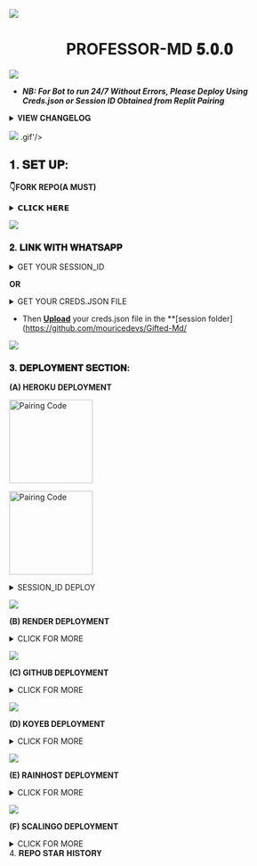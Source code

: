 <a><img src='https://i.imgur.com/LyHic3i.gif'/></a>
<h1 align="center"> PROFESSOR-MD 𝟓.𝟎.𝟎 </h1>
  <a><img src='https://i.imgur.com/LyHic3i.gif'/></a>
  
- ***NB: For Bot to run 24/7 Without Errors, Please Deploy Using Creds.json or Session ID Obtained from Replit Pairing***


<details>
<summary>𝐕𝐈𝐄𝐖 𝐂𝐇𝐀𝐍𝐆𝐄𝐋𝐎𝐆</summary>
  
</details>

<a><img src='https://i.imgur.com/LyHic3i.gif'/></a>
.gif'/></a>
  
## 𝟏. 𝐒𝐄𝐓 𝐔𝐏:

**👇FORK REPO(A MUST)**
<details>
<summary>𝗖𝗟𝗜𝗖𝗞 𝗛𝗘𝗥𝗘</summary>

<a href="https://github.com/PROFESSOR45-jpg/PROFESSOR-MD/fork"><img src="https://img.shields.io/badge/CLICK%20HERE-purple" alt="FORK GIFTED-MD" width="150"></a>
</details>

<a><img src='https://i.imgur.com/LyHic3i.gif'/></a>

### 𝟐. 𝐋𝐈𝐍𝐊 𝐖𝐈𝐓𝐇 𝐖𝐇𝐀𝐓𝐒𝐀𝐏𝐏

<details>
<summary>GET YOUR SESSION_ID</summary>
<a href="https://web.giftedtechnexus.co.ke/bots/giftedmd/sessions/"><img src="https://img.shields.io/badge/CLICK%20HERE-green" alt="Pairing Code" width="150"></a>

- Session ID must start with **Gifted~** and is 15 characters in length.
</details>

**OR**

<details>
<summary>GET YOUR CREDS.JSON FILE</summary>

<a href="https://web.giftedtechnexus.co.ke/bots/giftedmd/sessions/"><img src="https://img.shields.io/badge/CLICK%20HERE-blue" alt="Pairing Code" width="150"></a>

</details>

- Then **[Upload](https://github.com/mouricedevs/Gifted-Md/tree/main/session)** your creds.json file in the **[session folder](https://github.com/mouricedevs/Gifted-Md/

<a><img src='https://i.imgur.com/LyHic3i.gif'/></a>

### 𝟑. 𝐃𝐄𝐏𝐋𝐎𝐘𝐌𝐄𝐍𝐓 𝐒𝐄𝐂𝐓𝐈𝐎𝐍:
**(A) HEROKU DEPLOYMENT**

<a href="https://signup.heroku.com/login"><img src="https://img.shields.io/badge/HEROKU%20SIGNUP-purple" alt="Pairing Code" width="150"></a>

<a href="https://youtu.be/3NpmjBUUBUc"><img src="https://img.shields.io/badge/WATCH%20TUTORIAL-white" alt="Pairing Code" width="150"></a>


</details>

<details>
<summary>SESSION_ID DEPLOY</summary>
<a href="https://signup.heroku.com/login"><img src="https://img.shields.io/badge/HEROKU%20SIGNUP-white" alt="Pairing Code" width="150"></a>
  
<a href="https://web.giftedtechnexus.co.ke/deploy/platforms/heroku"><img src="https://img.shields.io/badge/DEPLOY%20NOW-red" alt="Pairing Code" width="150"></a>
</details>

  
<a><img src='https://i.imgur.com/LyHic3i.gif'/></a>

**(B) RENDER DEPLOYMENT**
<details>
<summary>CLICK FOR MORE</summary>
<a href="https://dashboard.render.com/signup"><img src="https://img.shields.io/badge/RENDER%20SIGNUP-green" alt="Render" width="150"></a>

<a href="https://youtu.be/TVu8CQPPliM?feature=shared"><img src="https://img.shields.io/badge/WATCH%20TUTORIAL-red" alt="Render Tutorial" width="150"></a>
</details>

<a><img src='https://i.imgur.com/LyHic3i.gif'/></a>

**(C) GITHUB DEPLOYMENT**
<details>
<summary>CLICK FOR MORE</summary>
<a href="https://youtu.be/0JiVJy7AzwI?feature=shared"><img src="https://img.shields.io/badge/WATCH%20TUTORIAL-yellow" alt="Github Tutorial" width="150"></a>
</details>

<a><img src='https://i.imgur.com/LyHic3i.gif'/></a>

**(D) KOYEB DEPLOYMENT**
<details>
<summary>CLICK FOR MORE</summary>
<a href="https://app.koyeb.com/auth/signup"><img src="https://img.shields.io/badge/KOYEB%20SIGNUP-purple" alt="Koyeb" width="150"></a>

<a href="https://app.koyeb.com/services/deploy/?type=git&repository=github.com%2Fmouricedevs%2FGifted-Md&branch=main&name=ethix-md&builder=dockerfile&env%5BAUTO_BLOCK=false%5D=&env%5BSESSION_ID%5D=your%20sessionid%20here&env%5BMODE%5D=private&env=%5BAUTO_READ%5D%3Dfalse&env%5BAUTO_READ_STATUS%5D=true"><img src="https://img.shields.io/badge/DEPLOY%20NOW-black" alt="Koyeb Tutorial" width="150"></a>
</details>

<a><img src='https://i.imgur.com/LyHic3i.gif'/></a>

**(E) RAINHOST DEPLOYMENT**
<details>
<summary>CLICK FOR MORE</summary>
<a href="https://dash.rainxzet.com"><img src="https://img.shields.io/badge/RAINHOST%20SIGNUP-green" alt="Rainhost" width="150"></a>
<a href="https://github.com/mouricedevs/Gifted-Md/archive/refs/heads/main.zip"><img src="https://img.shields.io/badge/DOWNLOAD%20FILES-yellow" alt="Rainhost Files" width="150"></a>
<a href="https://youtu.be/8YpaGQQN_x4"><img src="https://img.shields.io/badge/WATCH%20TUTORIAL-white" alt="Rainhost Tutorial" width="150"></a>
</details>

<a><img src='https://i.imgur.com/LyHic3i.gif'/></a>

**(F) SCALINGO DEPLOYMENT**
<details>
<summary>CLICK FOR MORE</summary>
<a href="https://scalingo.com/"><img src="https://img.shields.io/badge/SIGNUP%20&%20DEPLOY-gold" alt="Scalingo Deploy" width="150"></a>
</details

### 4. 𝐑𝐄𝐏𝐎 𝐒𝐓𝐀𝐑 𝐇𝐈𝐒𝐓𝐎𝐑𝐘 

